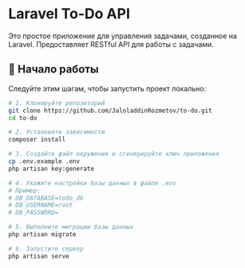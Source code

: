 # Laravel To-Do API

Это простое приложение для управления задачами, созданное на Laravel. Предоставляет RESTful API для работы с задачами.

## 🚀 Начало работы

Следуйте этим шагам, чтобы запустить проект локально:

```bash
# 1. Клонируйте репозиторий
git clone https://github.com/JaloladdinRozmetov/to-do.git
cd to-do

# 2. Установите зависимости
composer install

# 3. Создайте файл окружения и сгенерируйте ключ приложения
cp .env.example .env
php artisan key:generate

# 4. Укажите настройки базы данных в файле .env
# Пример:
# DB_DATABASE=todo_db
# DB_USERNAME=root
# DB_PASSWORD=

# 5. Выполните миграции базы данных
php artisan migrate

# 6. Запустите сервер
php artisan serve

